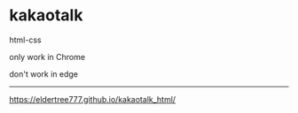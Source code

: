 # kakaotalk
html-css

only work in Chrome <p>
don't work in edge

* * * 

https://eldertree777.github.io/kakaotalk_html/
